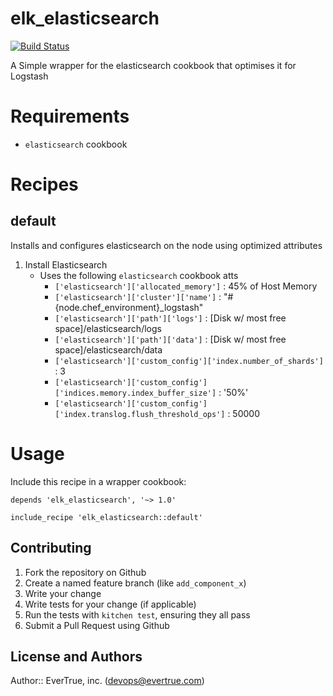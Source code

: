 # elk_elasticsearch

[![Build Status](https://travis-ci.org/evertrue/elk_elasticsearch-cookbook.svg)](https://travis-ci.org/evertrue/elk_elasticsearch-cookbook)

A Simple wrapper for the elasticsearch cookbook that optimises it for Logstash 

# Requirements

* `elasticsearch` cookbook

# Recipes

## default

Installs and configures elasticsearch on the node using optimized attributes

1. Install Elasticsearch
   * Uses the following `elasticsearch` cookbook atts
     - `['elasticsearch']['allocated_memory']` : 45% of Host Memory
     - `['elasticsearch']['cluster']['name']` : "#{node.chef_environment}_logstash"
     - `['elasticsearch']['path']['logs']` : [Disk w/ most free space]/elasticsearch/logs
     - `['elasticsearch']['path']['data']` : [Disk w/ most free space]/elasticsearch/data
     - `['elasticsearch']['custom_config']['index.number_of_shards']` : 3
     - `['elasticsearch']['custom_config']['indices.memory.index_buffer_size']` : '50%'
     - `['elasticsearch']['custom_config']['index.translog.flush_threshold_ops']` : 50000
     

# Usage

Include this recipe in a wrapper cookbook:

```
depends 'elk_elasticsearch', '~> 1.0'
```

```
include_recipe 'elk_elasticsearch::default'
```

## Contributing

1. Fork the repository on Github
2. Create a named feature branch (like `add_component_x`)
3. Write your change
4. Write tests for your change (if applicable)
5. Run the tests with `kitchen test`, ensuring they all pass
6. Submit a Pull Request using Github

## License and Authors

Author:: EverTrue, inc. (devops@evertrue.com)
